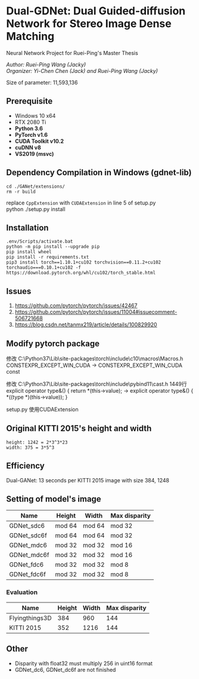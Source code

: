 # Dual-GDNet: Dual Guided-diffusion Network for Stereo Image Dense Matching
Neural Network Project for Ruei-Ping's Master Thesis

*Author: Ruei-Ping Wang (Jacky)*  
*Organizer: Yi-Chen Chen (Jack) and Ruei-Ping Wang (Jacky)*

Size of parameter: 11,593,136

## Prerequisite
* Windows 10 x64
* RTX 2080 Ti
* **Python 3.6**
* **PyTorch v1.6**
* **CUDA Toolkit v10.2**
* **cuDNN v8**
* **VS2019 (msvc)**

## Dependency Compilation in Windows (gdnet-lib)
    cd ./GANet/extensions/
    rm -r build
replace `CppExtension` with `CUDAExtension` in line 5 of setup.py    
    python ./setup.py install

## Installation
    .env/Scripts/activate.bat
    python -m pip install --upgrade pip
    pip install wheel
    pip install -r requirements.txt
    pip3 install torch==1.10.1+cu102 torchvision==0.11.2+cu102 torchaudio===0.10.1+cu102 -f https://download.pytorch.org/whl/cu102/torch_stable.html

## Issues

1. https://github.com/pytorch/pytorch/issues/42467
2. https://github.com/pytorch/pytorch/issues/11004#issuecomment-506721668
3. https://blog.csdn.net/tanmx219/article/details/100829920

## Modify pytorch package
修改 C:\Python37\Lib\site-packages\torch\include\c10\macros\Macros.h
CONSTEXPR_EXCEPT_WIN_CUDA -> CONSTEXPR_EXCEPT_WIN_CUDA const

修改 C:\Python37\Lib\site-packages\torch\include\pybind11\cast.h 1449行
explicit operator type&() { return *(this->value); ->
explicit operator type&() { *((type *)(this->value)); }

setup.py
使用CUDAExtension

## Original KITTI 2015's height and width
    height: 1242 = 2*3^3*23
    width: 375 = 3*5^3

## Efficiency
Dual-GANet: 13 seconds per KITTI 2015 image with size 384, 1248

## Setting of model's image

| Name        | Height | Width  | Max disparity |
| ----------- | ------ | ------ | ------------- |
| GDNet_sdc6  | mod 64 | mod 64 | mod 32        |
| GDNet_sdc6f | mod 64 | mod 64 | mod 32        |
| GDNet_mdc6  | mod 32 | mod 32 | mod 16        |
| GDNet_mdc6f | mod 32 | mod 32 | mod 16        |
| GDNet_fdc6  | mod 32 | mod 32 | mod 8         |
| GDNet_fdc6f | mod 32 | mod 32 | mod 8         |

### Evaluation
| Name           | Height | Width | Max disparity |
| -------------- | ------ | ----- | ------------- |
| Flyingthings3D | 384    | 960   | 144           |
| KITTI 2015     | 352    | 1216  | 144           |

## Other
- Disparity with float32 must multiply 256 in uint16 format
- GDNet_dc6, GDNet_dc6f are not finished
